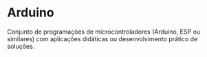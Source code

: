 # Arduino

Conjunto de programações de microcontroladores (Arduino, ESP ou similares) com aplicações didáticas ou desenvolvimento prático de soluções.